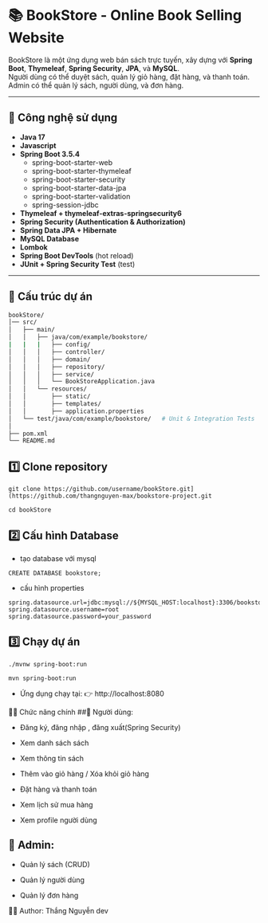 # 📚 BookStore - Online Book Selling Website

BookStore là một ứng dụng web bán sách trực tuyến, xây dựng với **Spring Boot**, **Thymeleaf**, **Spring Security**, **JPA**, và **MySQL**.  
Người dùng có thể duyệt sách, quản lý giỏ hàng, đặt hàng, và thanh toán. Admin có thể quản lý sách, người dùng, và đơn hàng.

---

## 🚀 Công nghệ sử dụng

- **Java 17**
- **Javascript**
- **Spring Boot 3.5.4**
  - spring-boot-starter-web
  - spring-boot-starter-thymeleaf
  - spring-boot-starter-security
  - spring-boot-starter-data-jpa
  - spring-boot-starter-validation
  - spring-session-jdbc
- **Thymeleaf + thymeleaf-extras-springsecurity6**
- **Spring Security (Authentication & Authorization)**
- **Spring Data JPA + Hibernate**
- **MySQL Database**
- **Lombok**
- **Spring Boot DevTools** (hot reload)
- **JUnit + Spring Security Test** (test)

---

## 📂 Cấu trúc dự án

```bash
bookStore/
│── src/
│   ├── main/
│   │   ├── java/com/example/bookstore/
|   |   |   ├── config/
│   │   │   ├── controller/      
│   │   │   ├── domain/           
│   │   │   ├── repository/       
│   │   │   ├── service/         
│   │   │   └── BookStoreApplication.java
│   │   └── resources/
│   │       ├── static/          
│   │       ├── templates/       
│   │       ├── application.properties 
│   └── test/java/com/example/bookstore/   # Unit & Integration Tests
│
├── pom.xml
└── README.md
```
## 1️⃣ Clone repository
```
git clone https://github.com/username/bookStore.git](https://github.com/thangnguyen-max/bookstore-project.git
```
```
cd bookStore
```
## 2️⃣ Cấu hình Database
- tạo database với mysql
```
CREATE DATABASE bookstore;
```
- cấu hình properties
```
spring.datasource.url=jdbc:mysql://${MYSQL_HOST:localhost}:3306/bookstore
spring.datasource.username=root
spring.datasource.password=your_password
```
## 3️⃣ Chạy dự án
```
./mvnw spring-boot:run
```
```
mvn spring-boot:run
```
- Ứng dụng chạy tại:
👉 http://localhost:8080

🧑‍💻 Chức năng chính
##👤 Người dùng:

- Đăng ký, đăng nhập , đăng xuất(Spring Security)

- Xem danh sách sách

- Xem thông tin sách

- Thêm vào giỏ hàng / Xóa khỏi giỏ hàng

- Đặt hàng và thanh toán
  
- Xem lịch sử mua hàng

- Xem profile người dùng

## 🔑 Admin:

- Quản lý sách (CRUD)

- Quản lý người dùng

- Quản lý đơn hàng

👨‍💻 Author: 
Thắng Nguyễn dev




